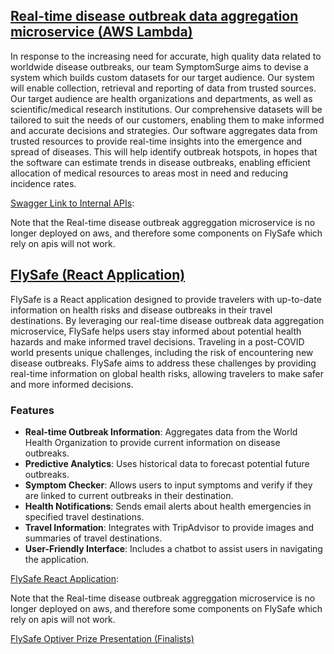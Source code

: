 ## [Real-time disease outbreak data aggregation microservice (AWS Lambda)](https://app.swaggerhub.com/apis/jacquelinie/SymptomSurge/2.0.0#/)
In response to the increasing need for accurate, high quality data related to worldwide disease outbreaks, our team SymptomSurge aims to devise a system which builds custom datasets for our target audience. Our system will enable collection, retrieval and reporting of data from trusted sources. Our target audience are health organizations and departments, as well as scientific/medical research institutions. Our comprehensive datasets will be tailored to suit the needs of our customers, enabling them to make informed and accurate decisions and strategies.
Our software aggregates data from trusted resources to provide real-time insights into the emergence and spread of diseases. This will help identify outbreak hotspots, in hopes that the software can estimate trends in disease outbreaks, enabling efficient allocation of medical resources to areas most in need and reducing incidence rates.

[Swagger Link to Internal APIs](https://app.swaggerhub.com/apis/jacquelinie/SymptomSurge/2.0.0#/):

Note that the Real-time disease outbreak aggreggation microservice is no longer deployed on aws, and therefore some components on FlySafe which rely on apis will not work.

## [FlySafe (React Application)](https://symptom-surge-frontend.vercel.app)
FlySafe is a React application designed to provide travelers with up-to-date information on health risks and disease outbreaks in their travel destinations. By leveraging our real-time disease outbreak data aggregation microservice, FlySafe helps users stay informed about potential health hazards and make informed travel decisions. 
Traveling in a post-COVID world presents unique challenges, including the risk of encountering new disease outbreaks. FlySafe aims to address these challenges by providing real-time information on global health risks, allowing travelers to make safer and more informed decisions.

### Features
- **Real-time Outbreak Information**: Aggregates data from the World Health Organization to provide current information on disease outbreaks.
- **Predictive Analytics**: Uses historical data to forecast potential future outbreaks.
- **Symptom Checker**: Allows users to input symptoms and verify if they are linked to current outbreaks in their destination.
- **Health Notifications**: Sends email alerts about health emergencies in specified travel destinations.
- **Travel Information**: Integrates with TripAdvisor to provide images and summaries of travel destinations.
- **User-Friendly Interface**: Includes a chatbot to assist users in navigating the application.

[FlySafe React Application](https://symptom-surge-frontend.vercel.app):

Note that the Real-time disease outbreak aggreggation microservice is no longer deployed on aws, and therefore some components on FlySafe which rely on apis will not work.

[FlySafe Optiver Prize Presentation (Finalists)](https://www.canva.com/design/DAGCqhEXOyA/7TFvWsJzYfsDjRiJNbqdxA/edit?utm_content=DAGCqhEXOyA&utm_campaign=designshare&utm_medium=link2&utm_source=sharebutton)

